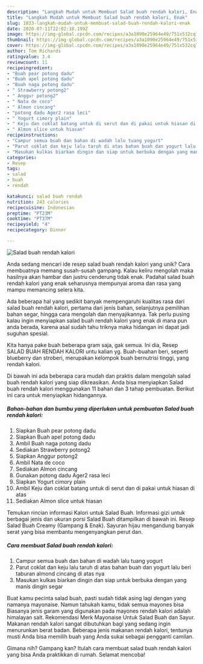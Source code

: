 ```yaml
---
description: "Langkah Mudah untuk Membuat Salad buah rendah kalori, Enak"
title: "Langkah Mudah untuk Membuat Salad buah rendah kalori, Enak"
slug: 1833-langkah-mudah-untuk-membuat-salad-buah-rendah-kalori-enak
date: 2020-07-11T22:02:18.199Z
image: https://img-global.cpcdn.com/recipes/a3a1090e25964e49/751x532cq70/salad-buah-rendah-kalori-foto-resep-utama.jpg
thumbnail: https://img-global.cpcdn.com/recipes/a3a1090e25964e49/751x532cq70/salad-buah-rendah-kalori-foto-resep-utama.jpg
cover: https://img-global.cpcdn.com/recipes/a3a1090e25964e49/751x532cq70/salad-buah-rendah-kalori-foto-resep-utama.jpg
author: Tom Richards
ratingvalue: 3.4
reviewcount: 11
recipeingredient:
- "Buah pear potong dadu"
- "Buah apel potong dadu"
- "Buah naga potong dadu"
- " Strawberry potong2"
- " Anggur potong2"
- " Nata de coco"
- " Almon cincang"
- "potong dadu Ager2 rasa leci"
- " Yogurt cimory plain"
- " Keju dan coklat batang untuk di serut dan di pakai untuk hiasan di atas"
- " Almon slice untuk hiasan"
recipeinstructions:
- "Campur semua buah dan bahan di wadah lalu tuang yogurt"
- "Parut coklat dan keju lalu taruh di atas bahan buah dan yogurt lalu beri taburan almond cincang di atas nya"
- "Masukan kulkas biarkan dingin dan siap untuk berbuka dengan yang manis dingin segar"
categories:
- Resep
tags:
- salad
- buah
- rendah

katakunci: salad buah rendah 
nutrition: 243 calories
recipecuisine: Indonesian
preptime: "PT23M"
cooktime: "PT37M"
recipeyield: "4"
recipecategory: Dinner

---
```



![Salad buah rendah kalori](https://img-global.cpcdn.com/recipes/a3a1090e25964e49/751x532cq70/salad-buah-rendah-kalori-foto-resep-utama.jpg)

Anda sedang mencari ide resep salad buah rendah kalori yang unik? Cara membuatnya memang susah-susah gampang. Kalau keliru mengolah maka hasilnya akan hambar dan justru cenderung tidak enak. Padahal salad buah rendah kalori yang enak seharusnya mempunyai aroma dan rasa yang mampu memancing selera kita.

Ada beberapa hal yang sedikit banyak mempengaruhi kualitas rasa dari salad buah rendah kalori, pertama dari jenis bahan, selanjutnya pemilihan bahan segar, hingga cara mengolah dan menyajikannya. Tak perlu pusing kalau ingin menyiapkan salad buah rendah kalori yang enak di mana pun anda berada, karena asal sudah tahu triknya maka hidangan ini dapat jadi suguhan spesial.

Kita hanya pake buah beberapa gram saja, gak semua. Ini dia, Resep SALAD BUAH RENDAH KALORI untu kalian yg. Buah-buahan beri, seperti blueberry dan stroberi, merupakan kelompok buah bernutrisi tinggi, yang rendah kalori.


Di bawah ini ada beberapa cara mudah dan praktis dalam mengolah salad buah rendah kalori yang siap dikreasikan. Anda bisa menyiapkan Salad buah rendah kalori menggunakan 11 bahan dan 3 tahap pembuatan. Berikut ini cara untuk menyiapkan hidangannya.

<!--inarticleads1-->

##### Bahan-bahan dan bumbu yang diperlukan untuk pembuatan Salad buah rendah kalori:

1. Siapkan Buah pear potong dadu
1. Siapkan Buah apel potong dadu
1. Ambil Buah naga potong dadu
1. Sediakan  Strawberry potong2
1. Siapkan  Anggur potong2
1. Ambil  Nata de coco
1. Sediakan  Almon cincang
1. Gunakan potong dadu Ager2 rasa leci
1. Siapkan  Yogurt cimory plain
1. Ambil  Keju dan coklat batang untuk di serut dan di pakai untuk hiasan di atas
1. Sediakan  Almon slice untuk hiasan


Temukan rincian informasi Kalori untuk Salad Buah. Informasi gizi untuk berbagai jenis dan ukuran porsi Salad Buah ditampilkan di bawah ini. Resep Salad Buah Creamy (Gampang &amp; Enak). Sayuran hijau mengandung banyak serat yang bisa membantu mengenyangkan perut dan. 

<!--inarticleads2-->

##### Cara membuat Salad buah rendah kalori:

1. Campur semua buah dan bahan di wadah lalu tuang yogurt
1. Parut coklat dan keju lalu taruh di atas bahan buah dan yogurt lalu beri taburan almond cincang di atas nya
1. Masukan kulkas biarkan dingin dan siap untuk berbuka dengan yang manis dingin segar


Buat kamu pecinta salad buah, pasti sudah tidak asing lagi dengan yang namanya mayonaise. Namun tahukah kamu, tidak semua mayones bisa Biasanya jenis garam yang digunakan pada mayones rendah kalori adalah himalayan salt. Rekomendasi Merk Mayonaise Untuk Salad Buah dan Sayur. Makanan rendah kalori sangat dibutuhkan bagi yang sedang ingin menurunkan berat badan. Beberapa jenis makanan rendah kalori, tentunya musti Anda bisa memilih buah yang Anda sukai sebagai pengganti camilan. 

Gimana nih? Gampang kan? Itulah cara membuat salad buah rendah kalori yang bisa Anda praktikkan di rumah. Selamat mencoba!
